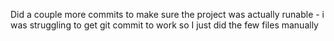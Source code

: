Did a couple more commits to make sure the project was actually runable - i was struggling to get git commit to work so I just did the few files manually
